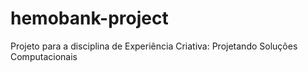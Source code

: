 # hemobank-project
 Projeto para a disciplina de Experiência Criativa: Projetando Soluções Computacionais
